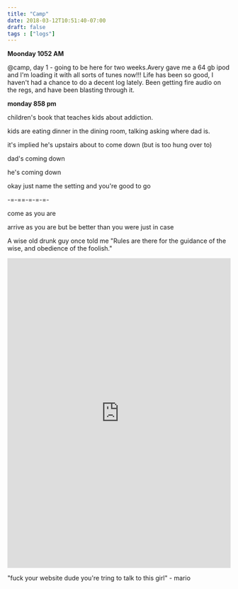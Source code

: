 ```yaml
---
title: "Camp"
date: 2018-03-12T10:51:40-07:00
draft: false
tags : ["logs"]
---
```


**Moonday 1052 AM**

@camp, day 1 - going to be here for two weeks.Avery gave me a 64 gb ipod and I'm loading it with all sorts of tunes now!!! Life has been so good, I haven't had a chance to do a decent log lately. Been getting fire audio on the regs, and have been blasting through it.




**monday 858 pm**


children's book that teaches kids about addiction.

kids are eating dinner in the dining room, talking asking where dad is.

it's implied he's upstairs about to come down (but is too hung over to)

dad's coming down

he's coming down

okay just name the setting and you're good to go

-=-==-=-=-=-


come as you are


arrive as you are
but be better than you were
just in case


A wise old drunk guy once told me "Rules are there for the guidance of the wise, and obedience of the foolish."﻿


<iframe width="100%" height="700" scrolling="no" frameborder="no" allow="autoplay" src="https://w.soundcloud.com/player/?url=https%3A//api.soundcloud.com/tracks/447885915%3Fsecret_token%3Ds-b2OKQ&color=%23ff5500&auto_play=false&hide_related=false&show_comments=true&show_user=true&show_reposts=false&show_teaser=true&visual=true"></iframe>




"fuck your website dude you're tring to talk to this girl"  - mario
